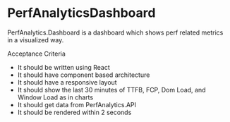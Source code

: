 # PerfAnalyticsDashboard

PerfAnalytics.Dashboard is a dashboard which shows perf related metrics in a visualized way.

Acceptance Criteria
- It should be written using React
- It should have component based architecture
- It should have a responsive layout
- It should show the last 30 minutes of TTFB, FCP, Dom Load, and Window Load as in charts
- It should get data from PerfAnalytics.API
- It should be rendered within 2 seconds